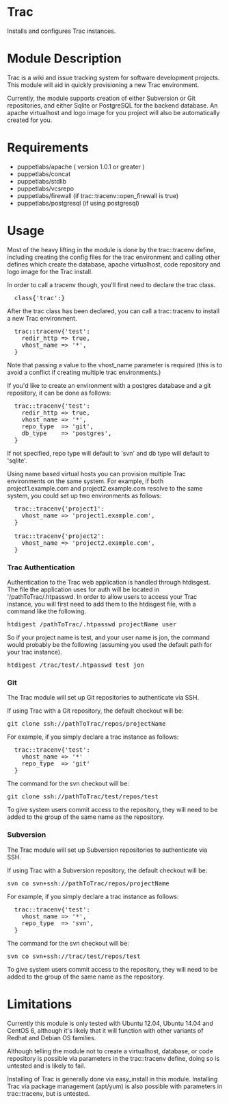 # Trac

Installs and configures Trac instances.

# Module Description

Trac is a wiki and issue tracking system for software development projects. This module
will aid in quickly provisioning a new Trac environment.

Currently, the module supports creation of either Subversion or Git repositories, and
either Sqlite or PostgreSQL for the backend database. An apache virtualhost and logo image
for you project will also be automatically created for you.

# Requirements

 * puppetlabs/apache ( version 1.0.1 or greater )
 * puppetlabs/concat
 * puppetlabs/stdlib
 * puppetlabs/vcsrepo
 * puppetlabs/firewall (if trac::tracenv::open_firewall is true)
 * puppetlabs/postgresql (if using postgresql)
 
# Usage

Most of the heavy lifting in the module is done by the trac::tracenv define, including
creating the config files for the trac environment and calling other defines which create
the database, apache virtualhost, code repository and logo image for the Trac install. 

In order to call a tracenv though, you'll first need to declare the trac class.

<pre>
  class{'trac':}
</pre>

After the trac class has been declared, you can call a trac::tracenv to install a new
Trac environment.

<pre>
  trac::tracenv{'test':
    redir_http => true,
    vhost_name => '*',
  }
</pre>

Note that passing a value to the vhost_name parameter is required (this is to avoid
a conflict if creating multiple trac environments.)

If you'd like to create an environment with a postgres database and a git repository,
it can be done as follows:

<pre>
  trac::tracenv{'test':
    redir_http => true,
    vhost_name => '*',
    repo_type  => 'git',
    db_type    => 'postgres',
  }
</pre>

If not specified, repo type will default to 'svn' and db type will default to 'sqlite'.

Using name based virtual hosts you can provision multiple Trac environments on the same
system. For example, if both project1.example.com and project2.example.com resolve to
the same system, you could set up two environments as follows:

<pre>
  trac::tracenv{'project1':
    vhost_name => 'project1.example.com',
  }
  
  trac::tracenv{'project2':
    vhost_name => 'project2.example.com',
  }
</pre>

### Trac Authentication

Authentication to the Trac web application is handled through htdisgest. The file
the application uses for auth will be located in '/pathToTrac/.htpasswd. In order to
allow users to access your Trac instance, you will first need to add them to the htdisgest
file, with a command like the following.

<pre>
htdigest /pathToTrac/.htpasswd projectName user
</pre>

So if your project name is test, and your user name is jon, the command would probably be
the following (assuming you used the default path for your trac instance).

<pre>
htdigest /trac/test/.htpasswd test jon
</pre>

### Git

The Trac module will set up Git repositories to authenticate via SSH.

If using Trac with a Git repository, the default checkout will be:

<pre>
git clone ssh://pathToTrac/repos/projectName
</pre>

For example, if you simply declare a trac instance as follows:

<pre>
  trac::tracenv{'test':
    vhost_name => '*'
    repo_type  => 'git'
  }
</pre>

The command for the svn checkout will be:

<pre>
git clone ssh://pathToTrac/test/repos/test
</pre>

To give system users commit access to the repository, they will need to be added to the
group of the same name as the repository.

### Subversion

The Trac module will set up Subversion repositories to authenticate via SSH.

If using Trac with a Subversion repository, the default checkout will be:

<pre>
svn co svn+ssh://pathToTrac/repos/projectName
</pre>

For example, if you simply declare a trac instance as follows:

<pre>
  trac::tracenv{'test':
    vhost_name => '*',
    repo_type  => 'svn',
  }
</pre>

The command for the svn checkout will be:

<pre>
svn co svn+ssh://trac/test/repos/test
</pre>

To give system users commit access to the repository, they will need to be added to the
group of the same name as the repository.

# Limitations

Currently this module is only tested with Ubuntu 12.04, Ubuntu 14.04 and CentOS 6, although 
it's likely that it will function with other variants of Redhat and Debian OS families. 

Although telling the module not to create a virtualhost, database, or code repository
is possible via parameters in the trac::tracenv define, doing so is untested and is
likely to fail.

Installing of Trac is generally done via easy_install in this module. Installing Trac via 
package management (apt/yum) is also possible with parameters in trac::tracenv, but is 
untested. 